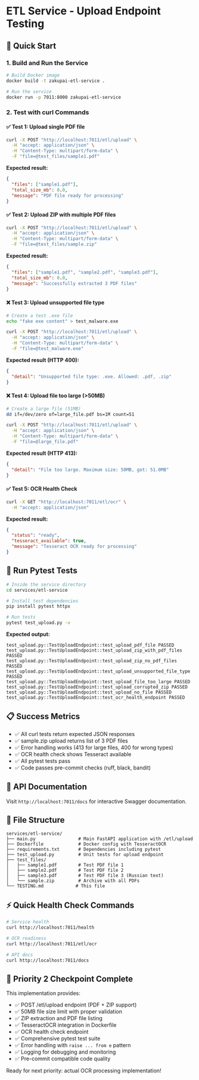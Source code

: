 # ETL Service - Upload Endpoint Testing

## 🚀 Quick Start

### 1. Build and Run the Service

```bash
# Build Docker image
docker build -t zakupai-etl-service .

# Run the service
docker run -p 7011:8000 zakupai-etl-service
```

### 2. Test with curl Commands

#### ✅ Test 1: Upload single PDF file

```bash
curl -X POST "http://localhost:7011/etl/upload" \
  -H "accept: application/json" \
  -H "Content-Type: multipart/form-data" \
  -F "file=@test_files/sample1.pdf"
```

**Expected result:**

```json
{
  "files": ["sample1.pdf"],
  "total_size_mb": 0.0,
  "message": "PDF file ready for processing"
}
```

#### ✅ Test 2: Upload ZIP with multiple PDF files

```bash
curl -X POST "http://localhost:7011/etl/upload" \
  -H "accept: application/json" \
  -H "Content-Type: multipart/form-data" \
  -F "file=@test_files/sample.zip"
```

**Expected result:**

```json
{
  "files": ["sample1.pdf", "sample2.pdf", "sample3.pdf"],
  "total_size_mb": 0.0,
  "message": "Successfully extracted 3 PDF files"
}
```

#### ❌ Test 3: Upload unsupported file type

```bash
# Create a test .exe file
echo "fake exe content" > test_malware.exe

curl -X POST "http://localhost:7011/etl/upload" \
  -H "accept: application/json" \
  -H "Content-Type: multipart/form-data" \
  -F "file=@test_malware.exe"
```

**Expected result (HTTP 400):**

```json
{
  "detail": "Unsupported file type: .exe. Allowed: .pdf, .zip"
}
```

#### ❌ Test 4: Upload file too large (>50MB)

```bash
# Create a large file (51MB)
dd if=/dev/zero of=large_file.pdf bs=1M count=51

curl -X POST "http://localhost:7011/etl/upload" \
  -H "accept: application/json" \
  -H "Content-Type: multipart/form-data" \
  -F "file=@large_file.pdf"
```

**Expected result (HTTP 413):**

```json
{
  "detail": "File too large. Maximum size: 50MB, got: 51.0MB"
}
```

#### ✅ Test 5: OCR Health Check

```bash
curl -X GET "http://localhost:7011/etl/ocr" \
  -H "accept: application/json"
```

**Expected result:**

```json
{
  "status": "ready",
  "tesseract_available": true,
  "message": "Tesseract OCR ready for processing"
}
```

## 🧪 Run Pytest Tests

```bash
# Inside the service directory
cd services/etl-service

# Install test dependencies
pip install pytest httpx

# Run tests
pytest test_upload.py -v
```

**Expected output:**

```
test_upload.py::TestUploadEndpoint::test_upload_pdf_file PASSED
test_upload.py::TestUploadEndpoint::test_upload_zip_with_pdf_files PASSED
test_upload.py::TestUploadEndpoint::test_upload_zip_no_pdf_files PASSED
test_upload.py::TestUploadEndpoint::test_upload_unsupported_file_type PASSED
test_upload.py::TestUploadEndpoint::test_upload_file_too_large PASSED
test_upload.py::TestUploadEndpoint::test_upload_corrupted_zip PASSED
test_upload.py::TestUploadEndpoint::test_upload_no_file PASSED
test_upload.py::TestUploadEndpoint::test_ocr_health_endpoint PASSED
```

## 📋 Success Metrics

- ✅ All curl tests return expected JSON responses
- ✅ sample.zip upload returns list of 3 PDF files
- ✅ Error handling works (413 for large files, 400 for wrong types)
- ✅ OCR health check shows Tesseract available
- ✅ All pytest tests pass
- ✅ Code passes pre-commit checks (ruff, black, bandit)

## 🔧 API Documentation

Visit `http://localhost:7011/docs` for interactive Swagger documentation.

## 📁 File Structure

```
services/etl-service/
├── main.py                # Main FastAPI application with /etl/upload
├── Dockerfile             # Docker config with TesseractOCR
├── requirements.txt       # Dependencies including pytest
├── test_upload.py         # Unit tests for upload endpoint
├── test_files/
│   ├── sample1.pdf        # Test PDF file 1
│   ├── sample2.pdf        # Test PDF file 2
│   ├── sample3.pdf        # Test PDF file 3 (Russian text)
│   └── sample.zip         # Archive with all PDFs
└── TESTING.md            # This file
```

## ⚡ Quick Health Check Commands

```bash
# Service health
curl http://localhost:7011/health

# OCR readiness
curl http://localhost:7011/etl/ocr

# API docs
curl http://localhost:7011/docs
```

## 🎯 Priority 2 Checkpoint Complete

This implementation provides:

- ✅ POST /etl/upload endpoint (PDF + ZIP support)
- ✅ 50MB file size limit with proper validation
- ✅ ZIP extraction and PDF file listing
- ✅ TesseractOCR integration in Dockerfile
- ✅ OCR health check endpoint
- ✅ Comprehensive pytest test suite
- ✅ Error handling with `raise ... from e` pattern
- ✅ Logging for debugging and monitoring
- ✅ Pre-commit compatible code quality

Ready for next priority: actual OCR processing implementation!
